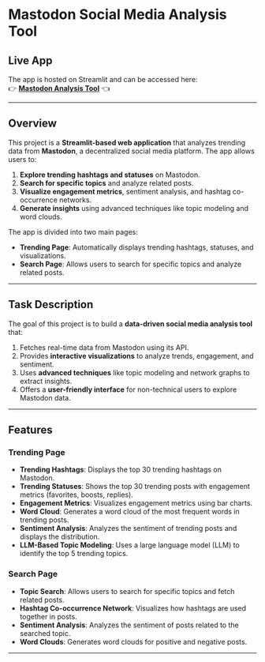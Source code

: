 # Mastodon Social Media Analysis Tool

## Live App
The app is hosted on Streamlit and can be accessed here:  
👉 **[Mastodon Analysis Tool](https://mastodonanalysis.streamlit.app/)** 👈

---

## Overview
This project is a **Streamlit-based web application** that analyzes trending data from **Mastodon**, a decentralized social media platform. The app allows users to:
1. **Explore trending hashtags and statuses** on Mastodon.
2. **Search for specific topics** and analyze related posts.
3. **Visualize engagement metrics**, sentiment analysis, and hashtag co-occurrence networks.
4. **Generate insights** using advanced techniques like topic modeling and word clouds.

The app is divided into two main pages:
- **Trending Page**: Automatically displays trending hashtags, statuses, and visualizations.
- **Search Page**: Allows users to search for specific topics and analyze related posts.

---

## Task Description
The goal of this project is to build a **data-driven social media analysis tool** that:
1. Fetches real-time data from Mastodon using its API.
2. Provides **interactive visualizations** to analyze trends, engagement, and sentiment.
3. Uses **advanced techniques** like topic modeling and network graphs to extract insights.
4. Offers a **user-friendly interface** for non-technical users to explore Mastodon data.

---

##  Features
### **Trending Page**
- **Trending Hashtags**: Displays the top 30 trending hashtags on Mastodon.
- **Trending Statuses**: Shows the top 30 trending posts with engagement metrics (favorites, boosts, replies).
- **Engagement Metrics**: Visualizes engagement metrics using bar charts.
- **Word Cloud**: Generates a word cloud of the most frequent words in trending posts.
- **Sentiment Analysis**: Analyzes the sentiment of trending posts and displays the distribution.
- **LLM-Based Topic Modeling**: Uses a large language model (LLM) to identify the top 5 trending topics.

### **Search Page**
- **Topic Search**: Allows users to search for specific topics and fetch related posts.
- **Hashtag Co-occurrence Network**: Visualizes how hashtags are used together in posts.
- **Sentiment Analysis**: Analyzes the sentiment of posts related to the searched topic.
- **Word Clouds**: Generates word clouds for positive and negative posts.

---
